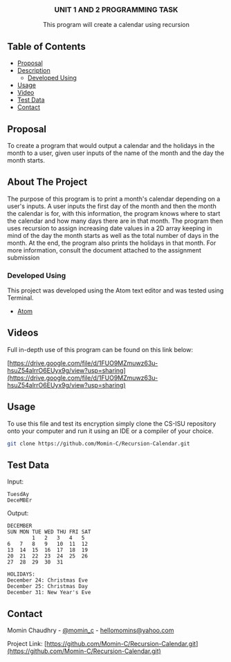   <h3 align="center">UNIT 1 AND 2 PROGRAMMING TASK</h3>
  <p align="center">
    This program will create a calendar using recursion
  </p>
</p>

<!-- TABLE OF CONTENTS -->
## Table of Contents

* [Proposal](#proposal)
* [Description](#about-the-project)
    * [Developed Using](#developed-using)
* [Usage](#usage)
* [Video](#video)
* [Test Data]("test-data")
* [Contact](#contact)

<!-- PROPOSAL -->
## Proposal

To create a program that would output a calendar and the holidays in the month to a user, given user inputs of the name of the month and the day the month starts.

<!-- ABOUT THE PROJECT -->
## About The Project

The purpose of this program is to print a month's calendar depending on a user's inputs. A user inputs the first day of the month and then the month the calendar is for, with this information, the program knows where to start the calendar and how many days there are in that month. The program then uses recursion to assign increasing date values in a 2D array keeping in mind of the day the month starts as well as the total number of days in the month. At the end, the program also prints the holidays in that month. For more information, consult the document attached to the assignment submission

<!-- DEVELOPED USING -->
### Developed Using
This project was developed using the Atom text editor and was tested using Terminal.
* [Atom](https://atom.io)

<!-- VIDEOS  -->
## Videos

Full in-depth use of this program can be found on this link below:

[https://drive.google.com/file/d/1FUO9MZmuwz63u-hsuZ54alrrO6EUyx9g/view?usp=sharing](https://drive.google.com/file/d/1FUO9MZmuwz63u-hsuZ54alrrO6EUyx9g/view?usp=sharing)

<!-- USAGE -->
## Usage

To use this file and test its encryption simply clone the CS-ISU repository onto your computer and run it using an IDE or a compiler of your choice.

```sh
git clone https://github.com/Momin-C/Recursion-Calendar.git
```
<!-- TEST DATA -->
## Test Data
Input:
```ssh
TuesdAy
DeceMBEr
```
Output:
```ssh
DECEMBER
SUN	MON	TUE	WED	THU	FRI	SAT
		1	2	3	4	5
6	7	8	9	10	11	12
13	14	15	16	17	18	19
20	21	22	23	24	25	26
27	28	29	30	31

HOLIDAYS:
December 24: Christmas Eve
December 25: Christmas Day
December 31: New Year's Eve
```

<!-- CONTACT -->
## Contact

Momin Chaudhry - [@momin_c](https://instagram.com/momin_c) - hellomomins@yahoo.com

Project Link: [https://github.com/Momin-C/Recursion-Calendar.git](https://github.com/Momin-C/Recursion-Calendar.git)
